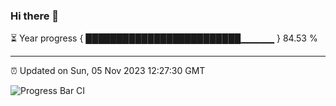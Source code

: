 ### Hi there 👋

⏳ Year progress { █████████████████████████▁▁▁▁▁ } 84.53 %

---

⏰ Updated on Sun, 05 Nov 2023 12:27:30 GMT

![Progress Bar CI](https://github.com/liununu/liununu/workflows/Progress%20Bar%20CI/badge.svg)

